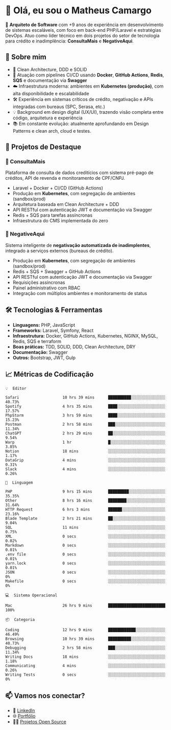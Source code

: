 # 👋 Olá, eu sou o Matheus Camargo

🎯 **Arquiteto de Software** com +9 anos de experiência em desenvolvimento de sistemas escaláveis, com foco em back-end PHP/Laravel e estratégias DevOps. Atuo como líder técnico em dois projetos do setor de tecnologia para crédito e inadimplência: **ConsultaMais** e **NegativeAqui**.

## 🧠 Sobre mim

- 🚀 Clean Architecture, DDD e SOLID
- 🔁 Atuação com pipelines CI/CD usando **Docker**, **GitHub Actions**, **Redis**, **SQS** e documentação via **Swagger**
- ☁️ Infraestrutura moderna: ambientes em **Kubernetes (produção)**, com alta disponibilidade e escalabilidade
- 🛠️ Experiência em sistemas críticos de crédito, negativação e APIs integradas com bureaus (SPC, Serasa, etc.)
- 💡 Background em design digital (UX/UI), trazendo visão completa entre código, arquitetura e experiência
- 📚 Em constante evolução: atualmente aprofundando em Design Patterns e clean arch, cloud e testes.

## 🚧 Projetos de Destaque

### 🔹 ConsultaMais
Plataforma de consulta de dados creditícios com sistema pré-pago de créditos, API de revenda e monitoramento de CPF/CNPJ.

- Laravel + Docker + CI/CD (GitHub Actions)
- Produção em **Kubernetes**, com segregação de ambientes (sandbox/prod)
- Arquitetura baseada em Clean Architecture + DDD
- API RESTful com autenticação JWT e documentação via Swagger
- Redis + SQS para tarefas assíncronas
- Infraestrutura do CMS implementada do zero

### 🔹 NegativeAqui
Sistema inteligente de **negativação automatizada de inadimplentes**, integrado a serviços externos (bureaus de crédito).

- Produção em **Kubernetes**, com segregação de ambientes (sandbox/prod)
- Redis + SQS + Swagger + GitHub Actions
- API RESTful com autenticação JWT e documentação via Swagger
- Requisições assíncronas
- Painel administrativo com RBAC
- Integração com múltiplos ambientes e monitoramento de status

## 🛠️ Tecnologias & Ferramentas

- **Linguagens:** PHP, JavaScript
- **Frameworks:** Laravel, Symfony, React
- **Infraestrutura:** Docker, GitHub Actions, Kubernetes, NGINX, MySQL, Redis, SQS e terraform
- **Boas práticas:** TDD, SOLID, DDD, Clean Architecture, DRY
- **Documentação:** Swagger
- **Outros:** Bootstrap, JWT, Gulp

## 📈 Métricas de Codificação

```text
💡  Editor

Safari                   10 hrs 39 mins      ██████████░░░░░░░░░░░░░░░     40.73%
Spotify                  4 hrs 35 mins       ████░░░░░░░░░░░░░░░░░░░░░     17.57%
PhpStorm                 3 hrs 59 mins       ████░░░░░░░░░░░░░░░░░░░░░     15.23%
Postman                  2 hrs 58 mins       ███░░░░░░░░░░░░░░░░░░░░░░     11.34%
ChatGPT                  2 hrs 29 mins       ██░░░░░░░░░░░░░░░░░░░░░░░      9.54%
Warp                     1 hr                █░░░░░░░░░░░░░░░░░░░░░░░░      3.85%
Notion                   18 mins             ░░░░░░░░░░░░░░░░░░░░░░░░░      1.17%
DataGrip                 4 mins              ░░░░░░░░░░░░░░░░░░░░░░░░░      0.31%
Slack                    4 mins              ░░░░░░░░░░░░░░░░░░░░░░░░░      0.26%
```
```text
💬  Linguagem

PHP                      9 hrs 15 mins       █████████░░░░░░░░░░░░░░░░     35.35%
Other                    8 hrs 16 mins       ████████░░░░░░░░░░░░░░░░░     31.64%
HTTP Request             6 hrs 3 mins        ██████░░░░░░░░░░░░░░░░░░░     23.16%
Blade Template           2 hrs 21 mins       ██░░░░░░░░░░░░░░░░░░░░░░░      9.04%
SQL                      11 mins             ░░░░░░░░░░░░░░░░░░░░░░░░░      0.75%
XML                      0 secs              ░░░░░░░░░░░░░░░░░░░░░░░░░      0.02%
Markdown                 0 secs              ░░░░░░░░░░░░░░░░░░░░░░░░░      0.01%
.env file                0 secs              ░░░░░░░░░░░░░░░░░░░░░░░░░      0.01%
yarn.lock                0 secs              ░░░░░░░░░░░░░░░░░░░░░░░░░      0.01%
JSON                     0 secs              ░░░░░░░░░░░░░░░░░░░░░░░░░         0%
Makefile                 0 secs              ░░░░░░░░░░░░░░░░░░░░░░░░░         0%
```
```text
💻  Sistema Operacional

Mac                      26 hrs 9 mins       █████████████████████████       100%
```
```text
📦  Categoria

Coding                   12 hrs 9 mins       ████████████░░░░░░░░░░░░░     46.49%
Browsing                 10 hrs 39 mins      ██████████░░░░░░░░░░░░░░░     40.73%
Debugging                2 hrs 58 mins       ███░░░░░░░░░░░░░░░░░░░░░░     11.34%
Writing Docs             18 mins             ░░░░░░░░░░░░░░░░░░░░░░░░░      1.18%
Communicating            4 mins              ░░░░░░░░░░░░░░░░░░░░░░░░░      0.26%
Writing Tests            0 secs              ░░░░░░░░░░░░░░░░░░░░░░░░░         0%
```

## 📫 Vamos nos conectar?

- 💼 [LinkedIn](https://www.linkedin.com/in/matheuscamargoxavier)
- 🌐 [Portfólio](https://matheuscamargo.co)
- 🧑‍💻 [Projetos Open Source](https://github.com/bymatheus)
